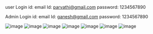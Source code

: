 user Login id:
email Id: parvathi@gmail.com
password: 1234567890


Admin Login id:
email Id: ganesh@gmail.com
password: 1234567890

![image](https://github.com/narmadavivek/MERN/assets/145418529/036ec746-4b59-4ee8-9b80-6022f9cf748f)
![image](https://github.com/narmadavivek/MERN/assets/145418529/a81d5508-b301-4e4d-bd34-eb16c79ecfd1)
![image](https://github.com/narmadavivek/MERN/assets/145418529/34a9cf0f-f7f3-4f46-9e4b-a40be4612d29)
![image](https://github.com/narmadavivek/MERN/assets/145418529/e1d66336-e65e-4dea-aec4-d68f6e6a1d31)
![image](https://github.com/narmadavivek/MERN/assets/145418529/266ff8a3-98cb-461f-9b99-ca12ce88200f)
![image](https://github.com/narmadavivek/MERN/assets/145418529/4eeab3b7-ab08-453a-9376-cfd28802bba0)
![image](https://github.com/narmadavivek/MERN/assets/145418529/64b11790-8691-45e2-9b99-aa8731055f87)


